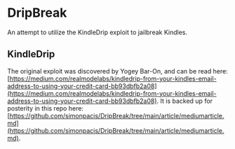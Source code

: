 # DripBreak
An attempt to utilize the KindleDrip exploit to jailbreak Kindles.

## KindleDrip
The original exploit was discovered by Yogey Bar-On, and can be read here: [https://medium.com/realmodelabs/kindledrip-from-your-kindles-email-address-to-using-your-credit-card-bb93dbfb2a08](https://medium.com/realmodelabs/kindledrip-from-your-kindles-email-address-to-using-your-credit-card-bb93dbfb2a08).
It is backed up for posterity in this repo here: [https://github.com/simonpacis/DripBreak/tree/main/article/mediumarticle.md](https://github.com/simonpacis/DripBreak/tree/main/article/mediumarticle.md).
